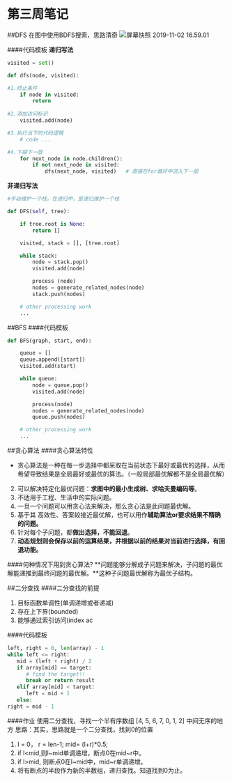 # 第三周笔记

##DFS
在图中使用BDFS搜索，思路清奇
![屏幕快照 2019-11-02 16.59.01](media/%E5%B1%8F%E5%B9%95%E5%BF%AB%E7%85%A7%202019-11-02%2016.59.01.png)

####代码模板 
**递归写法**

```python
visited = set() 

def dfs(node, visited):

#1.终止条件
    if node in visited:
    	return 
    	
#2.添加访问标识
	visited.add(node) 

#3.执行当下的代码逻辑
	# code ... 

#4.下探下一层
	for next_node in node.children(): 
		if not next_node in visited: 
			dfs(next_node, visited)   # 直接在for循环中进入下一层
```

**非递归写法**

```python
#手动维护一个栈。在递归中，是递归维护一个栈

def DFS(self, tree): 

	if tree.root is None: 
		return [] 

	visited, stack = [], [tree.root]

	while stack: 
		node = stack.pop() 
		visited.add(node)

		process (node) 
		nodes = generate_related_nodes(node) 
		stack.push(nodes) 

	# other processing work 
	...
```


##BFS
####代码模板
```python
def BFS(graph, start, end):

	queue = [] 
	queue.append([start]) 
	visited.add(start)

	while queue: 
		node = queue.pop() 
		visited.add(node)

		process(node) 
		nodes = generate_related_nodes(node) 
		queue.push(nodes)

	# other processing work 
	...
```

##贪心算法
####贪心算法特性
- 贪心算法是一种在每一步选择中都采取在当前状态下最好或最优的选择，从而希望导致结果是全局最好或最优的算法。（一般局部最优解都不是全局最优解）
2. 可以解决特定化最优问题：**求图中的最小生成树、求哈夫曼编码等**。
3. 不适用于工程、生活中的实际问题。
4. 一旦一个问题可以用贪心法来解决，那么贪心法是此问题最优解。
5. 基于其 高效性、答案较接近最优解，也可以用作**辅助算法or要求结果不精确的问题。**
6. 针对每个子问题，都**做出选择，不能回退**。
7. **动态规划则会保存以前的运算结果，并根据以前的结果对当前进行选择，有回退功能。**


####何种情况下用到贪心算法?**问题能够分解成子问题来解决，子问题的最优解能递推到最终问题的最优解。**这种子问题最优解称为最优子结构。##二分查找
####二分查找的前提1. 目标函数单调性(单调递增或者递减) 
2. 存在上下界(bounded)3. 能够通过索引访问(index ac

####代码模板
```python
left, right = 0, len(array) - 1while left <= right:   mid = (left + right) / 2   if array[mid] == target:      # find the target!!      break or return result   elif array[mid] < target:      left = mid + 1   else:right = mid - 1
```

####作业
使用二分查找，寻找一个半有序数组 [4, 5, 6, 7, 0, 1, 2] 中间无序的地方
思路：其实，思路就是一个二分查找，找到0的位置
1. l = 0， r = len-1; mid= (l+r)*0.5;
2. if l<mid,则l~mid单调递增，断点0在mid~r中。
3. if l>mid, 则断点0在l~mid中，mid~r单调递增。
4. 将有断点的半段作为新的半数组，递归查找。知道找到0为止。

